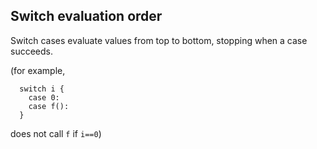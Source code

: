 ## Switch evaluation order

Switch cases evaluate values from top to bottom, stopping when a case succeeds.

(for example,

```
  switch i {
    case 0:
    case f():
  }
```

  does not call `f` if `i==0`)
